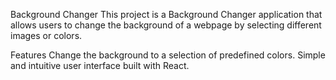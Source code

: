 Background Changer
This project is a Background Changer application that allows users to change the background of a webpage by selecting different images or colors.

Features
Change the background to a selection of predefined colors.
Simple and intuitive user interface built with React.
